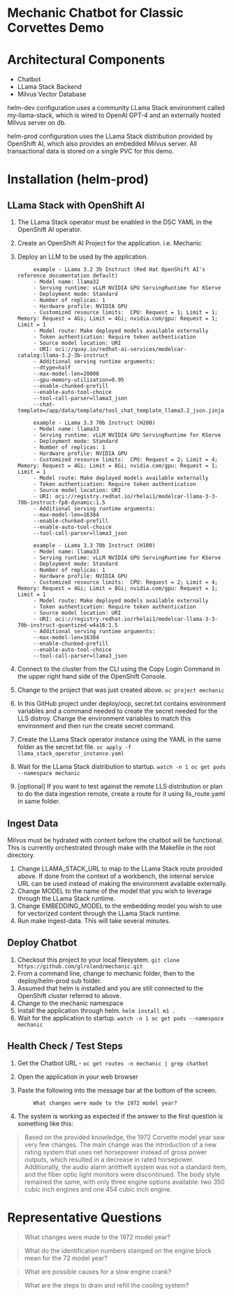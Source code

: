 # Mechanic Chatbot for Classic Corvettes Demo

# Architectural Components
- Chatbot
- LLama Stack Backend
- Milvus Vector Database

helm-dev configuration uses a community LLama Stack environment called my-llama-stack, which is wired to OpenAI GPT-4 and an externally hosted Milvus server on db.

helm-prod configuration uses the LLama Stack distribution provided by OpenShift AI, which also provides an embedded Milvus server.  All transactional data is stored on a single PVC for this demo.

# Installation (helm-prod)

## LLama Stack with OpenShift AI

1. The LLama Stack operator must be enabled in the DSC YAML in the OpenShift AI operator.
2. Create an OpenShift AI Project for the application.  i.e. Mechanic
3. Deploy an LLM to be used by the application. 

            example - LLama 3.2 3b Instruct (Red Hat OpenShift AI's reference documentation default)
            - Model name: llama32
            - Serving runtime: vLLM NVIDIA GPU ServingRuntime for KServe
            - Deployment mode: Standard
            - Number of replicas: 1
            - Hardware profile: NVIDIA GPU
            - Customized resource limits:  CPU: Request = 1; Limit = 1; Memory: Request = 4Gi; Limit = 4Gi; nvidia.com/gpu: Request = 1; Limit = 1
            - Model route: Make deployed models available externally
            - Token authentication: Require token authentication
            - Source model location: URI
            - URI: oci://quay.io/redhat-ai-services/modelcar-catalog:llama-3.2-3b-instruct
            - Additional serving runtime arguments:
            --dtype=half
            --max-model-len=20000
            --gpu-memory-utilization=0.95
            --enable-chunked-prefill
            --enable-auto-tool-choice
            --tool-call-parser=llama3_json
            --chat-template=/app/data/template/tool_chat_template_llama3.2_json.jinja

            example - LLama 3.3 70b Instruct (H200)
            - Model name: llama33
            - Serving runtime: vLLM NVIDIA GPU ServingRuntime for KServe
            - Deployment mode: Standard
            - Number of replicas: 1
            - Hardware profile: NVIDIA GPU
            - Customized resource limits:  CPU: Request = 2; Limit = 4; Memory: Request = 4Gi; Limit = 8Gi; nvidia.com/gpu: Request = 1; Limit = 1
            - Model route: Make deployed models available externally
            - Token authentication: Require token authentication
            - Source model location: URI
            - URI: oci://registry.redhat.io/rhelai1/modelcar-llama-3-3-70b-instruct-fp8-dynamic:1.5
            - Additional serving runtime arguments:
            --max-model-len=16384
            --enable-chunked-prefill
            --enable-auto-tool-choice
            --tool-call-parser=llama3_json
            
            example - LLama 3.3 70b Instruct (H100)
            - Model name: llama33
            - Serving runtime: vLLM NVIDIA GPU ServingRuntime for KServe
            - Deployment mode: Standard
            - Number of replicas: 1
            - Hardware profile: NVIDIA GPU
            - Customized resource limits:  CPU: Request = 2; Limit = 4; Memory: Request = 4Gi; Limit = 8Gi; nvidia.com/gpu: Request = 1; Limit = 1
            - Model route: Make deployed models available externally
            - Token authentication: Require token authentication
            - Source model location: URI
            - URI: oci://registry.redhat.io/rhelai1/modelcar-llama-3-3-70b-instruct-quantized-w4a16:1.5
            - Additional serving runtime arguments:
            --max-model-len=16384
            --enable-chunked-prefill
            --enable-auto-tool-choice
            --tool-call-parser=llama3_json

4. Connect to the cluster from the CLI using the Copy Login Command in the upper right hand side of the OpenShift Console.
5. Change to the project that was just created above.   `oc project mechanic`
6. In this GitHub project under deploy/ocp, secret.txt contains environment variables and a command needed to create the secret needed for the LLS distroy.  Change the environment variables to match this environment and then run the create secret command.
7. Create the LLama Stack operator instance using the YAML in the same folder as the secret.txt file.  `oc apply -f llama_stack_operator_instance.yaml`
8. Wait for the LLama Stack distribution to startup.  `watch -n 1 oc get pods --namespace mechanic`
9. [optional] If you want to test against the remote LLS distribution or plan to do the data ingestion remote, create a route for it using lls_route.yaml in same folder.

## Ingest Data

Milvus must be hydrated with content before the chatbot will be functional.  This is currently orchestrated through make with the Makefile in the root directory.

1. Change LLAMA_STACK_URL to map to the LLama Stack route provided above.  If done from the context of a workbench, the internal service URL can be used instead of making the environment available externally.
2. Change MODEL to the name of the model that you wish to leverage through the LLama Stack runtime.
3. Change EMBEDDING_MODEL to the embedding model you wish to use for vectorized content through the LLama Stack runtime.
4. Run make ingest-data.  This will take several minutes.

## Deploy Chatbot

1. Checkout this project to your local filesystem.  `git clone https://github.com/glroland/mechanic.git`
2. From a command line, change to mechanic folder, then to the deploy/helm-prod sub folder.
3. Assumed that helm is installed and you are still connected to the OpenShift cluster referred to above.
4. Change to the mechanic namespace
5. Install the application through helm.  `helm install m1 .`
6. Wait for the application to startup.  `watch -n 1 oc get pods --namespace mechanic`

## Health Check / Test Steps

1. Get the Chatbot URL - `oc get routes -n mechanic | grep chatbot`
2. Open the application in your web browser
3. Paste the following into the message bar at the bottom of the screen.

            What changes were made to the 1972 model year?

4. The system is working as expected if the answer to the first question is something like this:

> Based on the provided knowledge, the 1972 Corvette model year saw very few changes. The main change was the introduction of a new rating system that uses net horsepower instead of gross power outputs, which resulted in a decrease in rated horsepower. Additionally, the audio alarm antitheft system was not a standard item, and the fiber optic light monitors were discontinued. The body style remained the same, with only three engine options available: two 350 cubic inch engines and one 454 cubic inch engine.

# Representative Questions

> What changes were made to the 1972 model year?

> What do the identification numbers stamped on the engine block mean for the 72 model year?

> What are possible causes for a slow engine crank?

> What are the steps to drain and refill the cooling system?
